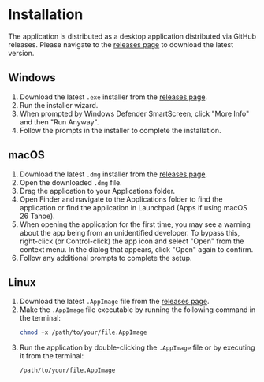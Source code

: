 # Installation

The application is distributed as a desktop application distributed via GitHub releases. Please navigate to the [releases page](https://github.com/tigerplayspc/CSUClassSearch/releases) to download the latest version.

## Windows

1. Download the latest `.exe` installer from the [releases page](https://github.com/tigerplayspc/CSUClassSearch/releases).
2. Run the installer wizard.
3. When prompted by Windows Defender SmartScreen, click "More Info" and then "Run Anyway".
4. Follow the prompts in the installer to complete the installation.

## macOS

1. Download the latest `.dmg` installer from the [releases page](https://github.com/tigerplayspc/CSUClassSearch/releases).
2. Open the downloaded `.dmg` file.
3. Drag the application to your Applications folder.
4. Open Finder and navigate to the Applications folder to find the application or find the application in Launchpad (Apps if using macOS 26 Tahoe).
5. When opening the application for the first time, you may see a warning about the app being from an unidentified developer. To bypass this, right-click (or Control-click) the app icon and select "Open" from the context menu. In the dialog that appears, click "Open" again to confirm.
6. Follow any additional prompts to complete the setup.

## Linux

1. Download the latest `.AppImage` file from the [releases page](https://github.com/tigerplayspc/CSUClassSearch/releases).
2. Make the `.AppImage` file executable by running the following command in the terminal:
   ```bash
   chmod +x /path/to/your/file.AppImage
   ```
3. Run the application by double-clicking the `.AppImage` file or by executing it from the terminal:
   ```bash
   /path/to/your/file.AppImage
   ```
